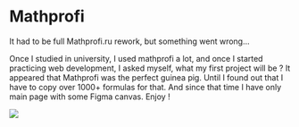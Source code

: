 # Mathprofi
It had to be full Mathprofi.ru rework, but something went wrong...

Once I studied in university, I used mathprofi a lot, and once I started practicing web development, I asked myself, what my first project will be ? It appeared that Mathprofi was the perfect guinea pig. Until I found out that I have to copy over 1000+ formulas for that. And since that time I have only main page with some Figma 
canvas. Enjoy !

<a href="https://www.figma.com/file/oen1XdVDgWZisvZm2MQOij/MathProfi..."><img src="https://i.imgur.com/pzn3gXE.png?1"></a>
